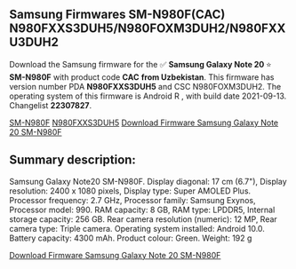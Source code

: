 <h2>Samsung Firmwares SM-N980F(CAC) N980FXXS3DUH5/N980FOXM3DUH2/N980FXXU3DUH2</h2>
Download the Samsung firmware for the ✅ <strong>Samsung Galaxy Note 20 </strong> ⭐ <strong>SM-N980F</strong> with product code <strong>CAC</strong> <strong> from Uzbekistan</strong>. This firmware has version number PDA <strong>N980FXXS3DUH5</strong> and CSC N980FOXM3DUH2. The operating system of this firmware is Android R , with build date 2021-09-13. Changelist <strong>22307827</strong>.


[SM-N980F](https://samfirm.shop/samsung/model/SM-N980F)
[N980FXXS3DUH5](https://samfirm.shop/samsung/pda/N980FXXS3DUH5)
[Download Firmware Samsung Galaxy Note 20 SM-N980F](https://samfirm.shop/samsung/firmware/455840)
<h2>Summary description:</h2>
<p>Samsung Galaxy Note20 SM-N980F. Display diagonal: 17 cm (6.7"), Display resolution: 2400 x 1080 pixels, Display type: Super AMOLED Plus. Processor frequency: 2.7 GHz, Processor family: Samsung Exynos, Processor model: 990. RAM capacity: 8 GB, RAM type: LPDDR5, Internal storage capacity: 256 GB. Rear camera resolution (numeric): 12 MP, Rear camera type: Triple camera. Operating system installed: Android 10.0. Battery capacity: 4300 mAh. Product colour: Green. Weight: 192 g</p>


[Download Firmware Samsung Galaxy Note 20 SM-N980F](https://samfirm.shop/samsung/firmware/455840)
